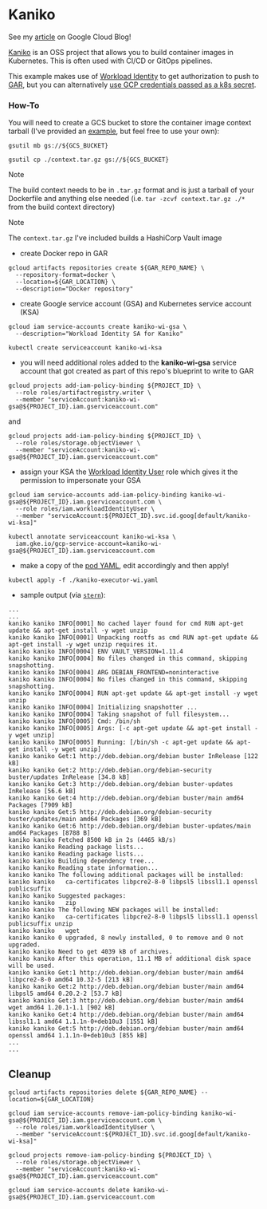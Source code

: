 # Kaniko

See my [article](https://cloud.google.com/blog/products/containers-kubernetes/open-source-tools-can-help-gke-work-with-cloud-apis) on Google Cloud Blog!

[Kaniko](https://github.com/GoogleContainerTools/kaniko) is an OSS project that allows you to build container images in Kubernetes.  This is often used with CI/CD or GitOps pipelines.

This example makes use of [Workload Identity](https://cloud.google.com/kubernetes-engine/docs/how-to/workload-identity) to get authorization to push to [GAR](https://cloud.google.com/artifact-registry), but you can alternatively [use GCP credentials passed as a k8s secret](https://github.com/GoogleContainerTools/kaniko/blob/main/README.md#kubernetes-secret).


### How-To
You will need to create a GCS bucket to store the container image context tarball (I've provided an [example](./context.tar.gz), but feel free to use your own):
```
gsutil mb gs://${GCS_BUCKET}

gsutil cp ./context.tar.gz gs://${GCS_BUCKET}
```
> [!NOTE]
> The build context needs to be in `.tar.gz` format and is just a tarball of your Dockerfile and anything else needed (i.e. `tar -zcvf context.tar.gz ./*` from the build context directory)

> [!NOTE]
> The `context.tar.gz` I've included builds a HashiCorp Vault image

- create Docker repo in GAR
```
gcloud artifacts repositories create ${GAR_REPO_NAME} \
  --repository-format=docker \
  --location=${GAR_LOCATION} \
  --description="Docker repository"
```

- create Google service account (GSA) and Kubernetes service account (KSA)
```
gcloud iam service-accounts create kaniko-wi-gsa \
  --description="Workload Identity SA for Kaniko"
```

```
kubectl create serviceaccount kaniko-wi-ksa
```

- you will need additional roles added to the **kaniko-wi-gsa** service account that got created as part of this repo's blueprint to write to GAR
```
gcloud projects add-iam-policy-binding ${PROJECT_ID} \
  --role roles/artifactregistry.writer \
  --member "serviceAccount:kaniko-wi-gsa@${PROJECT_ID}.iam.gserviceaccount.com"
```
and
```
gcloud projects add-iam-policy-binding ${PROJECT_ID} \
  --role roles/storage.objectViewer \
  --member "serviceAccount:kaniko-wi-gsa@${PROJECT_ID}.iam.gserviceaccount.com"
```

- assign your KSA the [Workload Identity User](https://cloud.google.com/iam/docs/understanding-roles#iam.workloadIdentityUser) role which gives it the permission to impersonate your GSA
```
gcloud iam service-accounts add-iam-policy-binding kaniko-wi-gsa@${PROJECT_ID}.iam.gserviceaccount.com \
  --role roles/iam.workloadIdentityUser \
  --member "serviceAccount:${PROJECT_ID}.svc.id.goog[default/kaniko-wi-ksa]"
```

```
kubectl annotate serviceaccount kaniko-wi-ksa \
  iam.gke.io/gcp-service-account=kaniko-wi-gsa@${PROJECT_ID}.iam.gserviceaccount.com
```

- make a copy of the [pod YAML](./kaniko-executor-wi.yaml.sample), edit accordingly and then apply!
```
kubectl apply -f ./kaniko-executor-wi.yaml
```

- sample output (via [`stern`](https://github.com/wercker/stern)):
```console
...
...
kaniko kaniko INFO[0001] No cached layer found for cmd RUN apt-get update && apt-get install -y wget unzip
kaniko kaniko INFO[0001] Unpacking rootfs as cmd RUN apt-get update && apt-get install -y wget unzip requires it.
kaniko kaniko INFO[0004] ENV VAULT_VERSION=1.11.4
kaniko kaniko INFO[0004] No files changed in this command, skipping snapshotting.
kaniko kaniko INFO[0004] ARG DEBIAN_FRONTEND=noninteractive
kaniko kaniko INFO[0004] No files changed in this command, skipping snapshotting.
kaniko kaniko INFO[0004] RUN apt-get update && apt-get install -y wget unzip
kaniko kaniko INFO[0004] Initializing snapshotter ...
kaniko kaniko INFO[0004] Taking snapshot of full filesystem...
kaniko kaniko INFO[0005] Cmd: /bin/sh
kaniko kaniko INFO[0005] Args: [-c apt-get update && apt-get install -y wget unzip]
kaniko kaniko INFO[0005] Running: [/bin/sh -c apt-get update && apt-get install -y wget unzip]
kaniko kaniko Get:1 http://deb.debian.org/debian buster InRelease [122 kB]
kaniko kaniko Get:2 http://deb.debian.org/debian-security buster/updates InRelease [34.8 kB]
kaniko kaniko Get:3 http://deb.debian.org/debian buster-updates InRelease [56.6 kB]
kaniko kaniko Get:4 http://deb.debian.org/debian buster/main amd64 Packages [7909 kB]
kaniko kaniko Get:5 http://deb.debian.org/debian-security buster/updates/main amd64 Packages [369 kB]
kaniko kaniko Get:6 http://deb.debian.org/debian buster-updates/main amd64 Packages [8788 B]
kaniko kaniko Fetched 8500 kB in 2s (4465 kB/s)
kaniko kaniko Reading package lists...
kaniko kaniko Reading package lists...
kaniko kaniko Building dependency tree...
kaniko kaniko Reading state information...
kaniko kaniko The following additional packages will be installed:
kaniko kaniko   ca-certificates libpcre2-8-0 libpsl5 libssl1.1 openssl publicsuffix
kaniko kaniko Suggested packages:
kaniko kaniko   zip
kaniko kaniko The following NEW packages will be installed:
kaniko kaniko   ca-certificates libpcre2-8-0 libpsl5 libssl1.1 openssl publicsuffix unzip
kaniko kaniko   wget
kaniko kaniko 0 upgraded, 8 newly installed, 0 to remove and 0 not upgraded.
kaniko kaniko Need to get 4039 kB of archives.
kaniko kaniko After this operation, 11.1 MB of additional disk space will be used.
kaniko kaniko Get:1 http://deb.debian.org/debian buster/main amd64 libpcre2-8-0 amd64 10.32-5 [213 kB]
kaniko kaniko Get:2 http://deb.debian.org/debian buster/main amd64 libpsl5 amd64 0.20.2-2 [53.7 kB]
kaniko kaniko Get:3 http://deb.debian.org/debian buster/main amd64 wget amd64 1.20.1-1.1 [902 kB]
kaniko kaniko Get:4 http://deb.debian.org/debian buster/main amd64 libssl1.1 amd64 1.1.1n-0+deb10u3 [1551 kB]
kaniko kaniko Get:5 http://deb.debian.org/debian buster/main amd64 openssl amd64 1.1.1n-0+deb10u3 [855 kB]
...
...
```


## Cleanup
```
gcloud artifacts repositories delete ${GAR_REPO_NAME} --location=${GAR_LOCATION}

gcloud iam service-accounts remove-iam-policy-binding kaniko-wi-gsa@${PROJECT_ID}.iam.gserviceaccount.com \
  --role roles/iam.workloadIdentityUser \
  --member "serviceAccount:${PROJECT_ID}.svc.id.goog[default/kaniko-wi-ksa]"

gcloud projects remove-iam-policy-binding ${PROJECT_ID} \
  --role roles/storage.objectViewer \
  --member "serviceAccount:kaniko-wi-gsa@${PROJECT_ID}.iam.gserviceaccount.com"

gcloud iam service-accounts delete kaniko-wi-gsa@${PROJECT_ID}.iam.gserviceaccount.com
```
